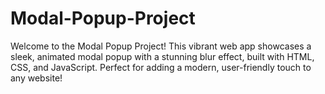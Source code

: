 # Modal-Popup-Project
Welcome to the Modal Popup Project! This vibrant web app showcases a sleek, animated modal popup with a stunning blur effect, built with HTML, CSS, and JavaScript. Perfect for adding a modern, user-friendly touch to any website! 
